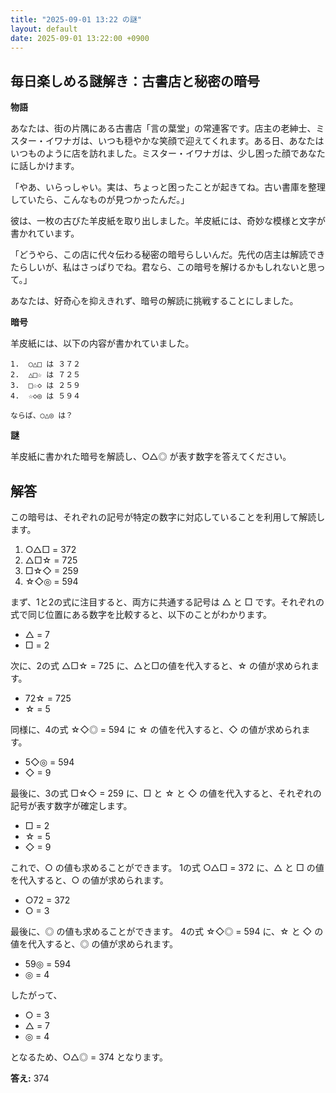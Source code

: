 ```yaml
---
title: "2025-09-01 13:22 の謎"
layout: default
date: 2025-09-01 13:22:00 +0900
---
```

## 毎日楽しめる謎解き：古書店と秘密の暗号

**物語**

あなたは、街の片隅にある古書店「言の葉堂」の常連客です。店主の老紳士、ミスター・イワナガは、いつも穏やかな笑顔で迎えてくれます。ある日、あなたはいつものように店を訪れました。ミスター・イワナガは、少し困った顔であなたに話しかけます。

「やあ、いらっしゃい。実は、ちょっと困ったことが起きてね。古い書庫を整理していたら、こんなものが見つかったんだ。」

彼は、一枚の古びた羊皮紙を取り出しました。羊皮紙には、奇妙な模様と文字が書かれています。

「どうやら、この店に代々伝わる秘密の暗号らしいんだ。先代の店主は解読できたらしいが、私はさっぱりでね。君なら、この暗号を解けるかもしれないと思って。」

あなたは、好奇心を抑えきれず、暗号の解読に挑戦することにしました。

**暗号**

羊皮紙には、以下の内容が書かれていました。

```
1.  ○△□ は ３７２
2.  △□☆ は ７２５
3.  □☆◇ は ２５９
4.  ☆◇◎ は ５９４

ならば、○△◎ は？
```

**謎**

羊皮紙に書かれた暗号を解読し、○△◎ が表す数字を答えてください。

## 解答

この暗号は、それぞれの記号が特定の数字に対応していることを利用して解読します。

1.  ○△□ = 372
2.  △□☆ = 725
3.  □☆◇ = 259
4.  ☆◇◎ = 594

まず、1と2の式に注目すると、両方に共通する記号は △ と □ です。それぞれの式で同じ位置にある数字を比較すると、以下のことがわかります。

*   △ = 7
*   □ = 2

次に、2の式 △□☆ = 725 に、△と□の値を代入すると、☆ の値が求められます。

*   72☆ = 725
*   ☆ = 5

同様に、4の式 ☆◇◎ = 594 に ☆ の値を代入すると、◇ の値が求められます。

*   5◇◎ = 594
*   ◇ = 9

最後に、3の式 □☆◇ = 259 に、□ と ☆ と ◇ の値を代入すると、それぞれの記号が表す数字が確定します。

*   □ = 2
*   ☆ = 5
*   ◇ = 9

これで、○ の値も求めることができます。 1の式 ○△□ = 372 に、△ と □ の値を代入すると、○ の値が求められます。

*   ○72 = 372
*   ○ = 3

最後に、◎ の値も求めることができます。 4の式 ☆◇◎ = 594 に、☆ と ◇ の値を代入すると、◎ の値が求められます。

*   59◎ = 594
*   ◎ = 4

したがって、

*   ○ = 3
*   △ = 7
*   ◎ = 4

となるため、○△◎ = 374 となります。

**答え:** 374
